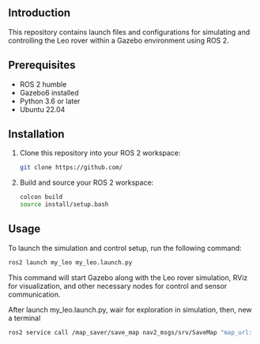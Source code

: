## Introduction
This repository contains launch files and configurations for simulating and controlling the Leo rover within a Gazebo environment using ROS 2.

## Prerequisites
- ROS 2 humble
- Gazebo6 installed
- Python 3.6 or later
- Ubuntu 22.04

## Installation
1. Clone this repository into your ROS 2 workspace:

    ```bash
    git clone https://github.com/
    ```

2. Build and source your ROS 2 workspace:

    ```bash
    colcon build
    source install/setup.bash
    ```

## Usage
To launch the simulation and control setup, run the following command:

```bash
ros2 launch my_leo my_leo.launch.py
```

This command will start Gazebo along with the Leo rover simulation, RViz for visualization, and other necessary nodes for control and sensor communication.

After launch my_leo.launch.py, wair for exploration in simulation, then, new a terminal
```bash
ros2 service call /map_saver/save_map nav2_msgs/srv/SaveMap "map_url: './src/my_leo/maps/sim_map'"
```
